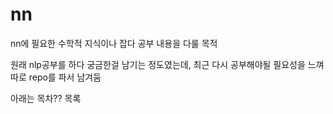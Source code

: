# nn


nn에 필요한 수학적 지식이나 잡다 공부 내용을 다룰 목적

원래 nlp공부를 하다 궁금한걸 남기는 정도였는데, 최근 다시 공부해야될 필요성을 느껴 따로 repo를 파서 남겨둠


아래는 목차?? 목록
